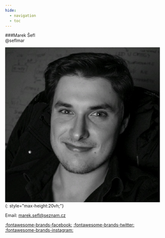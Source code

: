 ```yaml
---
hide:
  - navigation
  - toc
---
```


###Marek Šefl<br>@seflmar

![](images/creator.jpg){: style="max-height:20vh;"}

Email: marek.sefl@seznam.cz

[:fontawesome-brands-facebook:](https://www.facebook.com/marek.sefl.3)
[:fontawesome-brands-twitter:](https://twitter.com/marek_sefl)
[:fontawesome-brands-instagram:](https://www.instagram.com/seflmar/)